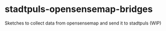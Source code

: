 # stadtpuls-opensensemap-bridges
Sketches to collect data from opensensemap and send it to stadtpuls (WIP)
